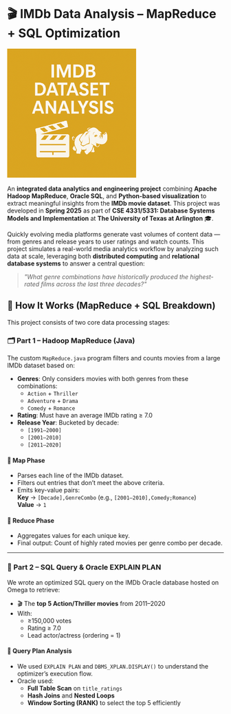 # 🎬 IMDb Data Analysis – MapReduce + SQL Optimization
 <img src="readme-logo-image.png" alt="IMDb Project Banner" width="300"/>

An **integrated data analytics and engineering project** combining **Apache Hadoop MapReduce**, **Oracle SQL**, and **Python-based visualization** to extract meaningful insights from the **IMDb movie dataset**. This project was developed in **Spring 2025** as part of **CSE 4331/5331: Database Systems Models and Implementation** at **The University of Texas at Arlington** 🎓.

Quickly evolving media platforms generate vast volumes of content data — from genres and release years to user ratings and watch counts. This project simulates a real-world media analytics workflow by analyzing such data at scale, leveraging both **distributed computing** and **relational database systems** to answer a central question:

> _"What genre combinations have historically produced the highest-rated films across the last three decades?"_

## 🧠 How It Works (MapReduce + SQL Breakdown)

This project consists of two core data processing stages:

### 🗂️ Part 1 – Hadoop MapReduce (Java)

The custom `MapReduce.java` program filters and counts movies from a large IMDb dataset based on:

- **Genres**: Only considers movies with both genres from these combinations:
  - `Action` + `Thriller`
  - `Adventure` + `Drama`
  - `Comedy` + `Romance`
- **Rating**: Must have an average IMDb rating ≥ 7.0  
- **Release Year**: Bucketed by decade:
  - `[1991–2000]`
  - `[2001–2010]`
  - `[2011–2020]`

#### 📌 Map Phase
- Parses each line of the IMDb dataset.
- Filters out entries that don’t meet the above criteria.
- Emits key-value pairs:  
  **Key** → `[Decade],GenreCombo` (e.g., `[2001–2010],Comedy;Romance`)  
  **Value** → `1`

#### 📌 Reduce Phase
- Aggregates values for each unique key.
- Final output: Count of highly rated movies per genre combo per decade.

---

### 💾 Part 2 – SQL Query & Oracle EXPLAIN PLAN

We wrote an optimized SQL query on the IMDb Oracle database hosted on Omega to retrieve:

- 🎬 The **top 5 Action/Thriller movies** from 2011–2020
- With:
  - ≥150,000 votes
  - Rating ≥ 7.0
  - Lead actor/actress (ordering = 1)

#### 🧠 Query Plan Analysis
- We used `EXPLAIN PLAN` and `DBMS_XPLAN.DISPLAY()` to understand the optimizer’s execution flow.
- Oracle used:
  - **Full Table Scan** on `title_ratings`
  - **Hash Joins** and **Nested Loops**
  - **Window Sorting (RANK)** to select the top 5 efficiently


